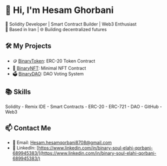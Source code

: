 # 👋 Hi, I'm Hesam Ghorbani

🔗 Solidity Developer | Smart Contract Builder | Web3 Enthusiast  
📍 Based in Iran | 🌐 Building decentralized futures

## 🛠️ My Projects
- 🪙 [BinaryToken](https://github.com/HesamGhorbaniBinarySoul87/binary-token): ERC-20 Token Contract  
- 🎨 [BinaryNFT](https://github.com/HesamGhorbaniBinarySoul87/binary-nft): Minimal NFT Contract  
- 🗳️ [BinaryDAO](https://github.com/HesamGhorbaniBinarySoul87/binary-dao): DAO Voting System

## 📚 Skills
Solidity - Remix IDE - Smart Contracts - ERC-20 - ERC-721 - DAO - GitHub - Web3

## 📫 Contact Me
- 📧 Email: Hesam.hesamqorbani8708@gmail.com
- 💼 LinkedIn: [https://www.linkedin.com/in/binary-soul-elahi-qorbani-689945383/](https://www.linkedin.com/in/binary-soul-elahi-qorbani-689945383/)
